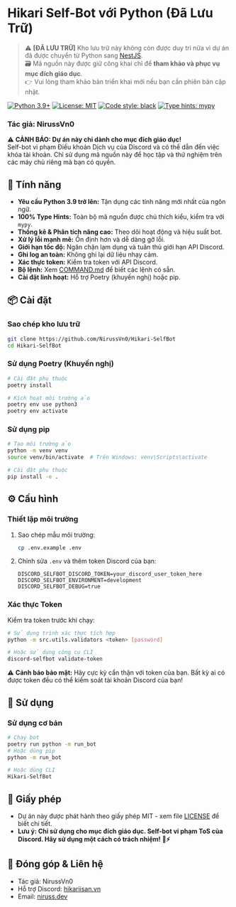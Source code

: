 # Hikari Self-Bot với Python (Đã Lưu Trữ)

> ⚠️ **[ĐÃ LƯU TRỮ]** Kho lưu trữ này không còn được duy trì nữa vì dự án đã được chuyển từ Python sang [NestJS](https://nestjs.com/).  
> 🗃️ Mã nguồn này được giữ công khai chỉ để **tham khảo và phục vụ mục đích giáo dục**.  
> 👉 Vui lòng tham khảo bản triển khai mới nếu bạn cần phiên bản cập nhật.

[![Python 3.9+](https://img.shields.io/badge/python-3.9+-blue.svg)](https://www.python.org/downloads/)
[![License: MIT](https://img.shields.io/badge/License-MIT-yellow.svg)](https://opensource.org/licenses/MIT)
[![Code style: black](https://img.shields.io/badge/code%20style-black-000000.svg)](https://github.com/psf/black)
[![Type hints: mypy](https://img.shields.io/badge/type%20hints-mypy-blue.svg)](http://mypy-lang.org/)

### Tác giả: NirussVn0

⚠️ **CẢNH BÁO: Dự án này chỉ dành cho mục đích giáo dục!**  
Self-bot vi phạm Điều khoản Dịch vụ của Discord và có thể dẫn đến việc khóa tài khoản. Chỉ sử dụng mã nguồn này để học tập và thử nghiệm trên các máy chủ riêng mà bạn có quyền.

## 🧪 **Tính năng**

- **Yêu cầu Python 3.9 trở lên:** Tận dụng các tính năng mới nhất của ngôn ngữ.
- **100% Type Hints:** Toàn bộ mã nguồn được chú thích kiểu, kiểm tra với `mypy`.
- **Thống kê & Phân tích nâng cao:** Theo dõi hoạt động và hiệu suất bot.
- **Xử lý lỗi mạnh mẽ:** Ổn định hơn và dễ dàng gỡ lỗi.
- **Giới hạn tốc độ:** Ngăn chặn lạm dụng và tuân thủ giới hạn API Discord.
- **Ghi log an toàn:** Không ghi lại dữ liệu nhạy cảm.
- **Xác thực token:** Kiểm tra token với API Discord.
- **Bộ lệnh:** Xem [COMMAND.md](COMMAND.md) để biết các lệnh có sẵn.
- **Cài đặt linh hoạt:** Hỗ trợ Poetry (khuyến nghị) hoặc pip.

## 📦 **Cài đặt**

### **Sao chép kho lưu trữ**

```bash
git clone https://github.com/NirussVn0/Hikari-SelfBot
cd Hikari-SelfBot
```

### **Sử dụng Poetry (Khuyến nghị)**

```bash
# Cài đặt phụ thuộc
poetry install

# Kích hoạt môi trường ảo
poetry env use python3
poetry env activate
```

### **Sử dụng pip**

```bash
# Tạo môi trường ảo
python -m venv venv
source venv/bin/activate  # Trên Windows: venv\Scripts\activate

# Cài đặt phụ thuộc
pip install -e .
```

## ⚙️ **Cấu hình**

### **Thiết lập môi trường**

1. Sao chép mẫu môi trường:

   ```bash
   cp .env.example .env
   ```

2. Chỉnh sửa `.env` và thêm token Discord của bạn:
   ```env
   DISCORD_SELFBOT_DISCORD_TOKEN=your_discord_user_token_here
   DISCORD_SELFBOT_ENVIRONMENT=development
   DISCORD_SELFBOT_DEBUG=true
   ```

### **Xác thực Token**

Kiểm tra token trước khi chạy:

```bash
# Sử dụng trình xác thực tích hợp
python -m src.utils.validators <token> [password]

# Hoặc sử dụng công cụ CLI
discord-selfbot validate-token
```

⚠️ **Cảnh báo bảo mật:** Hãy cực kỳ cẩn thận với token của bạn. Bất kỳ ai có được token đều có thể kiểm soát tài khoản Discord của bạn!

## 🚀 **Sử dụng**

### **Sử dụng cơ bản**

```bash
# Chạy bot
poetry run python -m run_bot
# Hoặc dùng pip
python -m run_bot

# Hoặc dùng CLI
Hikari-SelfBot
```
## 📄 **Giấy phép**

* Dự án này được phát hành theo giấy phép MIT - xem file [LICENSE](LICENSE) để biết chi tiết.
* **Lưu ý: Chỉ sử dụng cho mục đích giáo dục. Self-bot vi phạm ToS của Discord. Hãy sử dụng một cách có trách nhiệm! 🐍⚡**

## 🤝 **Đóng góp & Liên hệ**

* Tác giả: NirussVn0
* Hỗ trợ Discord: [hikariisan.vn](https://discord.gg/5Naa9X9W7f)
* Email: [niruss.dev](mailto:work.niruss.dev@gmail.com)

